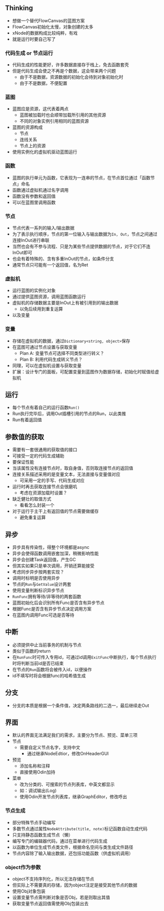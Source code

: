 ## Thinking

* 想做一个替代FlowCanvas的蓝图方案
* FlowCanvas初始化太慢，对象创建的太多
* xNode的数据构成比较纯粹，有戏
* 就是运行时要自己写了

### 代码生成 or 节点运行
* 代码生成的性能更好，许多数据直接存于栈上，免去函数套壳
* 但是代码生成会使之不再是个数据，这会带来两个问题
    * 由于不是数据，资源数据的初始化会待到对象初始化时
    * 由于不是数据，不便配置

### 蓝图
* 蓝图应是资源，这代表着两点
    * 蓝图被加载时也会顺带加载所引用的其他资源
    * 不同的对象实例引用相同的蓝图资源
* 蓝图的资源构成
    * 节点
    * 连线关系
    * 节点上的资源
* 使用实例化的虚拟机驱动蓝图运行

### 函数
* 蓝图的执行单元为函数，它表现为一连串的节点，在节点首位通过「函数节点」命名
* 函数通过虚拟机通过名字调用
* 函数没有参数和返回值
* 可以在蓝图里调用函数

### 节点
* 节点代表一系列的输入/输出数据
* 为了表示执行顺序，节点的第一位输入与输出数据为`In, Out`，节点之间通过连接InOut进行串联
* 当然也会有不参与流程、只是为某些节点提供数据的节点，对于它们不连InOut即可
* 也会有着特殊的、含有多重InOut的节点，如条件分支
* 通常节点只可能有一个返回值，名为Ret

### 虚拟机
* 运行蓝图的实例化对象
* 通过提供蓝图资源，调用蓝图函数运行
* 虚拟机的存储数据主要是InOut上有被引用到的输出数据
    * 以免后续用到重复运算
* 以及变量

### 变量
* 存储在虚拟机的数据，通过`Dictionary<string, object>`保存
* 在蓝图可通过节点设置与获取变量
    * Plan A: 变量节点可选择不同类型进行转义？
    * Plan B: 利用代码生成转义节点？
* 同理，可以在虚拟机设置与获取变量
* 扩展：设计专门的面板，可配置变量到蓝图作为数据存储，初始化时赋值给虚拟机

## 运行
* 每个节点有着自己的运行函数`Run()`
* Run执行完毕后，调用Out插槽引用的节点的Run，以此类推
* Run有着返回值

## 参数值的获取
* 需要有一套很通用的获取值的接口
* 可接受一定的代码生成辅助
* 要保证性能
* 当该属性没有连接节点时，取自身值，否则取连接节点的返回值
* 连接关系描述采用的是变量文本，无法直接与变量值对应
    * 可采用一定的手写、代码生成对应
* 运行时再去获取连接节点会很磨叽
    * 考虑在资源加载时设置？
* 缺乏健壮的取值方式
    * 看看怎么封装一个
* 对于运行于主干上有返回值的节点需要做缓存
    * 避免重复运算

## 异步
* 异步具有传染性，得整个环境都是async
* 异步会使得函数调用嵌套加深，稍微影响性能
* 异步会创建Task返回值，产生GC
* 但其实如果只是单次调用，开销还算能接受
* 考虑同步异步按两套实现？
* 调用时标明是否使用异步
* 节点的`Run`与`GetValue`设计两套
* 使用变量判断标识异步节点
* `RunFunc`拥有等待/非等待的两套函数
* 蓝图初始化后会识别所有Func是否含有异步节点
* 根据Func是否含有异步节点决定调用方案
* 在蓝图内调用Func可选是否等待

## 中断
* 必须提供中止当前事务的机制与节点
* 类似于函数的return
* 在`RunFunc`时可传入专用id，可通过id调用`ExitFunc`中断执行，每个节点执行时将判断当前id是否已结束
* 在节点的`Run`函数将会被传入id，以便操作
* id不填写时将会根据func的哈希值生成

## 分支
* 分支的本质是根据一个条件值，决定两条路线的二选一，最后继续走Out

## 界面
* 默认的界面无法满足我们的需求，主要分为节点、预览、菜单三项
* 节点
    * 需要自定义节点名字，支持中文
        * 通过继承NodeEdtior，修改OnHeaderGUI
* 预览
    * 添加名称和注释
    * 直接使用Odin加持
* 菜单
    * 改为分类的、可搜索的节点列表库，中英文都显示
    * 如：调试输出(Log)
    * 使用Odin开发节点列表库，继承GraphEditor，修改呼出

### 节点生成
* 部分特殊节点手动编写
* 多数节点通过属性`NodeAttribute(title, note)`标记函数自动生成代码
* 只支持静态函数生成节点（懒）
* 编写专门的编辑器代码，通过在菜单进行代码生成
* 以函数为单位生成节点类文件，根据命名空间与类生成文件路径
* 节点内容除了输入输出数据，还包括功能函数（供虚拟机调用）

### object作为参数
* object不支持序列化，所以无法存储在节点
* 但实际上不需要真的存储，因为object注定是接受其他节点的数据
* 使用Obj对象包装
* 设置变量节点需判断对象是否Obj，若是则取出其值
* 获取变量节点返回值需使用Obj包装出去